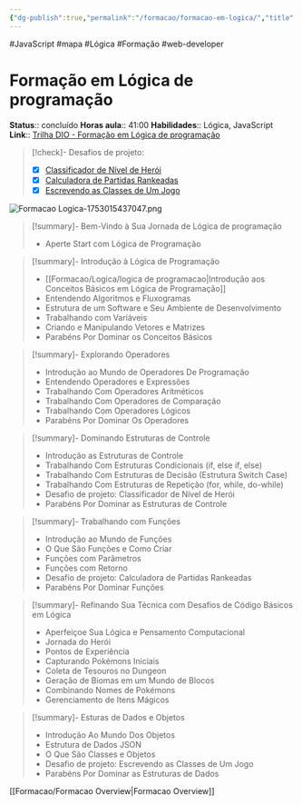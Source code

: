 ```yaml
---
{"dg-publish":true,"permalink":"/formacao/formacao-em-logica/","title":"Formação em Lógica","metatags":{"description":"Lista de disciplinas da formação"},"noteIcon":"default","updated":"2025-08-24T20:21:55.807-03:00"}
---
```


#JavaScript #mapa #Lógica #Formação #web-developer 

# Formação em Lógica de programação

**Status**:: concluído 
**Horas aula**:: 41:00
**Habilidades**:: Lógica, JavaScript
**Link**:: [Trilha DIO - Formação em Lógica de programação](https://web.dio.me/track/formacao-logica-de-programacao)

>[!check]- Desafios de projeto:
> - [x] [Classificador de Nível de Herói](https://github.com/jocile/classificador-de-nivel)
> - [x] [Calculadora de Partidas Rankeadas](https://github.com/jocile/calculadora-de-partidas)
> - [x] [Escrevendo as Classes de Um Jogo](https://github.com/jocile/classe-hero)

![Formacao Logica-1753015437047.png](/img/user/Formacao/Formacao%20Logica-1753015437047.png)

> [!summary]- Bem-Vindo à Sua Jornada de Lógica de programação
> - Aperte Start com Lógica de Programação

> [!summary]- Introdução à Lógica de Programação
> - [[Formacao/Logica/logica de programacao\|Introdução aos Conceitos Básicos em Lógica de Programação]]
> - Entendendo Algoritmos e Fluxogramas
> - Estrutura de um Software e Seu Ambiente de Desenvolvimento
> - Trabalhando com Variáveis
> - Criando e Manipulando Vetores e Matrizes
> - Parabéns Por Dominar os Conceitos Básicos

> [!summary]- Explorando Operadores
> - Introdução ao Mundo de Operadores De Programação
> - Entendendo Operadores e Expressões
> - Trabalhando Com Operadores Aritméticos
> - Trabalhando Com Operadores de Comparação
> - Trabalhando Com Operadores Lógicos
> - Parabéns Por Dominar Os Operadores

> [!summary]- Dominando Estruturas de Controle
> - Introdução as Estruturas de Controle
> - Trabalhando Com Estruturas Condicionais (if, else if, else)
> - Trabalhando Com Estruturas de Decisão (Estrutura Switch Case)
> - Trabalhando Com Estruturas de Repetição (for, while, do-while)
> - Desafio de projeto: Classificador de Nível de Herói
> - Parabéns Por Dominar as Estruturas de Controle

> [!summary]- Trabalhando com Funções
> - Introdução ao Mundo de Funções
> - O Que São Funções e Como Criar
> - Funções com Parâmetros
> - Funções com Retorno
> - Desafio de projeto: Calculadora de Partidas Rankeadas
> - Parabéns Por Dominar Funções

> [!summary]- Refinando Sua Técnica com Desafios de Código Básicos em Lógica
> - Aperfeiçoe Sua Lógica e Pensamento Computacional
> - Jornada do Herói
> - Pontos de Experiência
> - Capturando Pokémons Iniciais
> - Coleta de Tesouros no Dungeon
> - Geração de Biomas em um Mundo de Blocos
> - Combinando Nomes de Pokémons
> - Gerenciamento de Itens Mágicos

> [!summary]- Esturas de Dados e Objetos
> - Introdução Ao Mundo Dos Objetos
> - Estrutura de Dados JSON
> - O Que São Classes e Objetos 
> - Desafio de projeto: Escrevendo as Classes de Um Jogo
> - Parabéns Por Dominar as Estruturas de Dados

[[Formacao/Formacao Overview\|Formacao Overview]]

